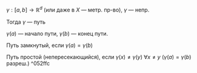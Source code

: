 $\gamma: [a,b]\to \mathbb{R}^{d}$ (или даже в $X$ — метр. пр-во), $\gamma$ — непр.

Тогда $\gamma$ — путь

$\gamma(a)$ — начало пути, $\gamma(b)$ — конец пути.

Путь замкнутый, если $\gamma(a)=\gamma(b)$

Путь простой (непересекающийся), если $\gamma(x)\neq \gamma(y)$ $\forall x\neq y$ ($\gamma(a)=\gamma(b)$  разреш.) ^052ffc

